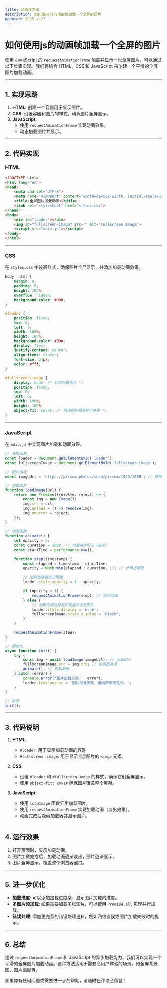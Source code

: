 ```yaml
---
title: 动画帧方法
description: 如何使用js的动画帧加载一个全屏的图片
updated: 2025-2-27
---
```


# 如何使用js的动画帧加载一个全屏的图片
<UpdatedTime :updated="$frontmatter.updated" />

使用 JavaScript 的 `requestAnimationFrame` 加载并显示一张全屏图片，可以通过以下步骤实现。我们将结合 HTML、CSS 和 JavaScript 来创建一个平滑的全屏图片加载动画。

---

## **1. 实现思路**
1. **HTML**: 创建一个容器用于显示图片。
2. **CSS**: 设置容器和图片的样式，确保图片全屏显示。
3. **JavaScript**:
    - 使用 `requestAnimationFrame` 实现动画效果。
    - 动态加载图片并显示。

---

## **2. 代码实现**

### **HTML**
```html
<!DOCTYPE html>
<html lang="en">
<head>
    <meta charset="UTF-8">
    <meta name="viewport" content="width=device-width, initial-scale=1.0">
    <title>全屏图片加载动画</title>
    <link rel="stylesheet" href="styles.css">
</head>
<body>
    <div id="loader"></div>
    <img id="fullscreen-image" src="" alt="Fullscreen Image">
    <script src="main.js"></script>
</body>
</html>
```

---

### **CSS**
在 `styles.css` 中设置样式，确保图片全屏显示，并添加加载动画效果。

```css
body, html {
    margin: 0;
    padding: 0;
    height: 100%;
    overflow: hidden;
    background-color: #000;
}

#loader {
    position: fixed;
    top: 0;
    left: 0;
    width: 100%;
    height: 100%;
    background-color: #000;
    display: flex;
    justify-content: center;
    align-items: center;
    font-size: 24px;
    color: #fff;
}

#fullscreen-image {
    display: none; /* 初始隐藏图片 */
    position: fixed;
    top: 0;
    left: 0;
    width: 100%;
    height: 100%;
    object-fit: cover; /* 确保图片覆盖整个屏幕 */
}
```

---

### **JavaScript**
在 `main.js` 中实现图片加载和动画效果。

```javascript
// 获取元素
const loader = document.getElementById('loader');
const fullscreenImage = document.getElementById('fullscreen-image');

// 图片路径
const imageUrl = 'https://picsum.photos/seed/picsum/1920/1080'; // 替换为你的图片URL

// 加载图片
function loadImage(url) {
    return new Promise((resolve, reject) => {
        const img = new Image();
        img.src = url;
        img.onload = () => resolve(img);
        img.onerror = reject;
    });
}

// 动画函数
function animate() {
    let opacity = 0;
    const duration = 2000; // 动画持续时间（毫秒）
    const startTime = performance.now();

    function step(timestamp) {
        const elapsed = timestamp - startTime;
        opacity = Math.min(elapsed / duration, 1); // 计算透明度

        // 更新加载器的透明度
        loader.style.opacity = 1 - opacity;

        if (opacity < 1) {
            requestAnimationFrame(step); // 继续动画
        } else {
            // 动画完成后隐藏加载器并显示图片
            loader.style.display = 'none';
            fullscreenImage.style.display = 'block';
        }
    }

    requestAnimationFrame(step);
}

// 初始化
async function init() {
    try {
        const img = await loadImage(imageUrl); // 加载图片
        fullscreenImage.src = img.src; // 设置图片源
        animate(); // 启动动画
    } catch (error) {
        console.error('图片加载失败:', error);
        loader.textContent = '图片加载失败，请刷新页面重试。';
    }
}

// 启动
init();
```

---

## **3. 代码说明**
1. **HTML**:
    - `#loader`: 用于显示加载动画的容器。
    - `#fullscreen-image`: 用于显示全屏图片的 `<img>` 元素。

2. **CSS**:
    - 设置 `#loader` 和 `#fullscreen-image` 的样式，确保它们全屏显示。
    - 使用 `object-fit: cover` 确保图片覆盖整个屏幕。

3. **JavaScript**:
    - 使用 `loadImage` 函数异步加载图片。
    - 使用 `requestAnimationFrame` 实现加载动画（淡出效果）。
    - 动画完成后隐藏加载器并显示图片。

---

## **4. 运行效果**
1. 打开页面时，显示加载动画。
2. 图片加载完成后，加载动画逐渐淡出，图片逐渐显示。
3. 图片全屏显示，覆盖整个浏览器窗口。

---

## **5. 进一步优化**
- **加载进度**: 可以添加加载进度条，显示图片加载的进度。
- **多图片预加载**: 如果需要加载多张图片，可以使用 `Promise.all` 实现并行加载。
- **错误处理**: 添加更完善的错误处理逻辑，例如网络错误或图片加载失败时的提示。

---

## **6. 总结**
通过 `requestAnimationFrame` 和 JavaScript 的异步加载能力，我们可以实现一个平滑的全屏图片加载动画。这种方法适用于需要高用户体验的场景，如全屏背景图、图片画廊等。

如果你有任何问题或需要进一步的帮助，请随时在评论区留言！